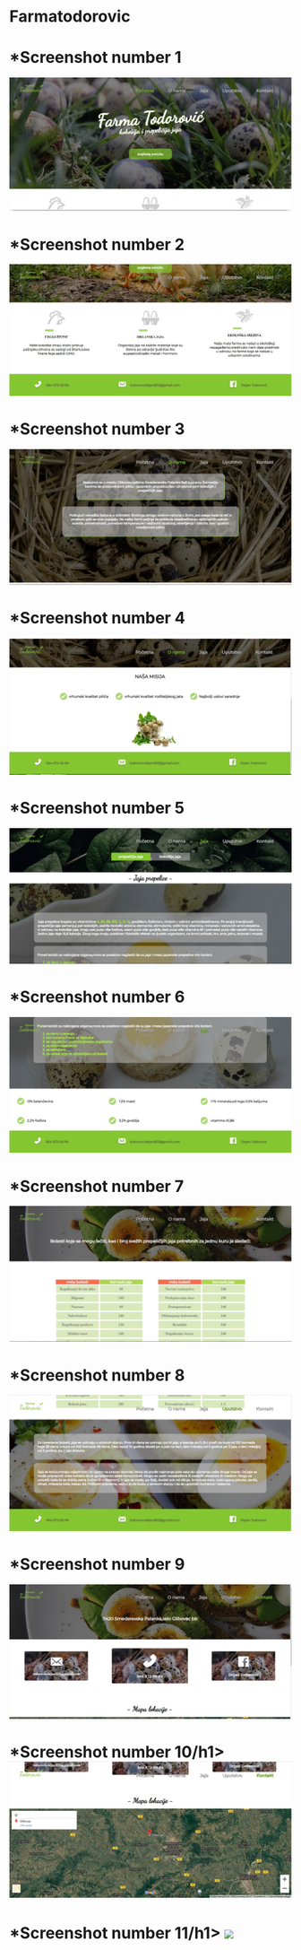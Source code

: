 # Farmatodorovic
<h1>*Screenshot number 1</h1>
<img src="./Screenshots/slika1.jpg" />
<h1>*Screenshot number 2</h1>
<img src="./Screenshots/Slika2.jpg" />
<h1>*Screenshot number 3</h1>
<img src="./Screenshots/Slika3.jpg" />
<h1>*Screenshot number 4</h1>
<img src="./Screenshots/Slika4.jpg" />
<h1>*Screenshot number 5</h1>
<img src="./Screenshots/Slika5.jpg" />
<h1>*Screenshot number 6</h1>
<img src="./Screenshots/Slika6.jpg" />
<h1>*Screenshot number 7</h1>
<img src="./Screenshots/Slika7.jpg" />
<h1>*Screenshot number 8</h1>
<img src="./Screenshots/Slika8.jpg" />
<h1>*Screenshot number 9</h1>
<img src="./Screenshots/Slika9.jpg" />
<h1>*Screenshot number 10/h1>
<img src="./Screenshots/Slika10.jpg" />
<h1>*Screenshot number 11/h1>
<img src="./Screenshots/Slika11.jpg" />


